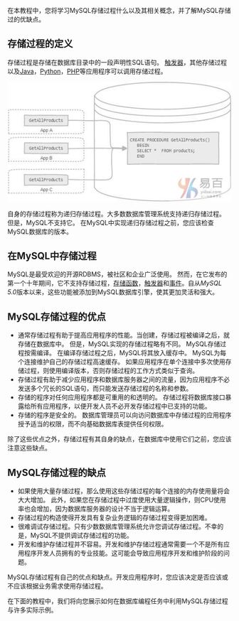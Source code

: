 在本教程中，您将学习MySQL存储过程什么以及其相关概念，并了解MySQL存储过的优缺点。

## 存储过程的定义

存储过程是存储在数据库目录中的一段声明性SQL语句。 [触发器](http://www.yiibai.com/mysql/triggers.html)，其他存储过程以及[Java](http://www.yiibai.com/jdbc/%22Java%22)，[Python](http://www.yiibai.com/python/)，[PHP](http://www.yiibai.com/php/)等应用程序可以调用存储过程。

![img](../images/395100831_29378.jpg)

自身的存储过程称为递归存储过程。大多数数据库管理系统支持递归存储过程。 但是，MySQL不支持它。 在MySQL中实现递归存储过程之前，您应该检查MySQL数据库的版本。

## 在MySQL中存储过程

MySQL是最受欢迎的开源RDBMS，被社区和企业广泛使用。 然而，在它发布的第一个十年期间，它不支持存储过程，[存储函数](http://www.yiibai.com/mysql/stored-function.html)，[触发器](http://www.yiibai.com/mysql/triggers.html)和[事件](http://www.yiibai.com/mysql/triggers/working-mysql-scheduled-event.html)。自从*MySQL 5.0*版本以来，这些功能被添加到MySQL数据库引擎，使其更加灵活和强大。

## MySQL存储过程的优点

- 通常存储过程有助于提高应用程序的性能。当创建，存储过程被编译之后，就存储在数据库中。 但是，MySQL实现的存储过程略有不同。 MySQL存储过程按需编译。 在编译存储过程之后，MySQL将其放入缓存中。 MySQL为每个连接维护自己的存储过程高速缓存。 如果应用程序在单个连接中多次使用存储过程，则使用编译版本，否则存储过程的工作方式类似于查询。
- 存储过程有助于减少应用程序和数据库服务器之间的流量，因为应用程序不必发送多个冗长的SQL语句，而只能发送存储过程的名称和参数。
- 存储的程序对任何应用程序都是可重用的和透明的。 存储过程将数据库接口暴露给所有应用程序，以便开发人员不必开发存储过程中已支持的功能。
- 存储的程序是安全的。 数据库管理员可以向访问数据库中存储过程的应用程序授予适当的权限，而不向基础数据库表提供任何权限。

除了这些优点之外，存储过程有其自身的缺点，在数据库中使用它们之前，您应该注意这些缺点。

## MySQL存储过程的缺点

- 如果使用大量存储过程，那么使用这些存储过程的每个连接的内存使用量将会大大增加。 此外，如果您在存储过程中过度使用大量逻辑操作，则CPU使用率也会增加，因为数据库服务器的设计不当于逻辑运算。
- 存储过程的构造使得开发具有复杂业务逻辑的存储过程变得更加困难。
- 很难调试存储过程。只有少数数据库管理系统允许您调试存储过程。不幸的是，MySQL不提供调试存储过程的功能。
- 开发和维护存储过程并不容易。开发和维护存储过程通常需要一个不是所有应用程序开发人员拥有的专业技能。这可能会导致应用程序开发和维护阶段的问题。

MySQL存储过程有自己的优点和缺点。开发应用程序时，您应该决定是否应该或不应该根据业务需求使用存储过程。

在下面的教程中，我们将向您展示如何在数据库编程任务中利用MySQL存储过程与许多实际示例。